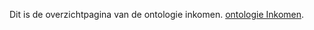 Dit is de overzichtpagina van de ontologie inkomen. [ontologie Inkomen](https://vng-realisatie.github.io/Ontologie-Inkomen/).